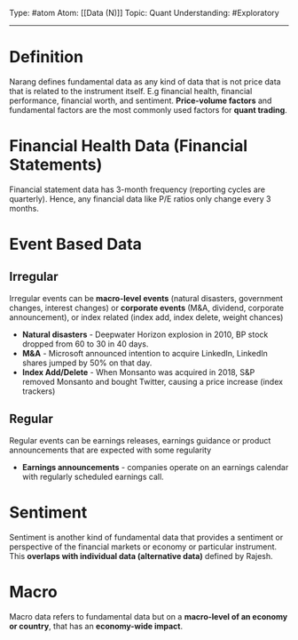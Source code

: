 Type: #atom
Atom: [[Data (N)]]
Topic: Quant
Understanding: #Exploratory 

----
# Definition

Narang defines fundamental data as any kind of data that is not price data that is related to the instrument itself. E.g financial health, financial performance, financial worth, and sentiment. **Price-volume factors** and fundamental factors are the most commonly used factors for **quant trading**.

# Financial Health Data (Financial Statements)

Financial statement data has 3-month frequency (reporting cycles are quarterly). Hence, any financial data like P/E ratios only change every 3 months.

# Event Based Data 

## Irregular 

Irregular events can be **macro-level events** (natural disasters, government changes, interest changes) or **corporate events** (M&A, dividend, corporate announcement), or index related (index add, index delete, weight chances)

* **Natural disasters** - Deepwater Horizon explosion in 2010, BP stock dropped from 60 to 30 in 40 days.
* **M&A** - Microsoft announced intention to acquire LinkedIn, LinkedIn shares jumped by 50% on that day.
* **Index Add/Delete** - When Monsanto was acquired in 2018, S&P removed Monsanto and bought Twitter, causing a price increase (index trackers)

## Regular

Regular events can be earnings releases, earnings guidance or product announcements that are expected with some regularity

* **Earnings announcements** - companies operate on an earnings calendar with regularly scheduled earnings call.

# Sentiment

Sentiment is another kind of fundamental data that provides a sentiment or perspective of the financial markets or economy or particular instrument. This **overlaps with individual data (alternative data)** defined by Rajesh.

# Macro

Macro data refers to fundamental data but on a **macro-level of an economy or country**, that has an **economy-wide impact**.